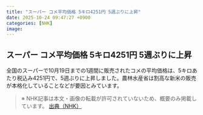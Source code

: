 ```yaml
---
title: "スーパー コメ平均価格 5キロ4251円 5週ぶりに上昇"
date: 2025-10-24 09:47:27 +0900
categories: [NHK]
image: 
---
```

## スーパー コメ平均価格 5キロ4251円 5週ぶりに上昇

全国のスーパーで10月19日までの1週間に販売されたコメの平均価格は、5キロあたり税込み4251円で、5週ぶりに上昇しました。農林水産省は割高な新米の販売が本格化していることなどが要因とみています。

> ※ NHK記事は本文・画像の転載が許可されていないため、概要のみ掲載しています。
[出典（NHK）](http://www3.nhk.or.jp/news/html/20251024/k10014958301000.html)

